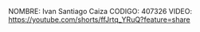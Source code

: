 NOMBRE: Ivan Santiago Caiza
CODIGO: 407326
VIDEO: https://youtube.com/shorts/ffJrtq_YRuQ?feature=share
